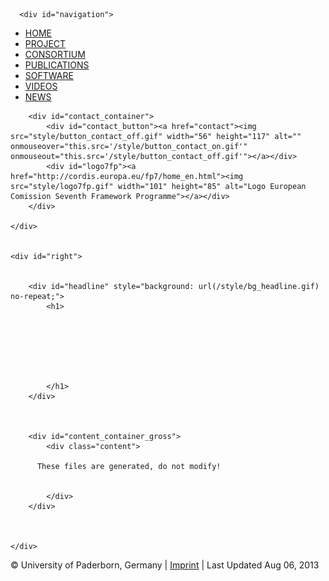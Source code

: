 <!DOCTYPE html>
<html>
<head>
<meta http-equiv="Content-Type" content="text/html; charset=utf-8">
<title>EPICS</title>
<link href="style/style.css" rel="stylesheet" type="text/css" media="all">
<!-- feed --><link rel="alternate" type="application/atom+xml" title="EPiCS news" href="news/atom">
<script src="http://ajax.googleapis.com/ajax/libs/jquery/1.7.1/jquery.min.js"></script><script type="text/javascript" src="js/tracking.js"></script><script type="text/javascript">
   var _gaq = _gaq || [];
   _gaq.push(['_setAccount', 'UA-307882-8']);
   _gaq.push(['_gat._anonymizeIp']);
   _gaq.push(['_trackPageview']);

   (function() {
     var ga = document.createElement('script'); ga.type = 'text/javascript'; ga.async = true;
     ga.src = ('https:' == document.location.protocol ? 'https://ssl' : 'http://www') + '.google-analytics.com/ga.js';
     var s = document.getElementsByTagName('script')[0]; s.parentNode.insertBefore(ga, s);
   })();
</script>
</head>
<body>

  <div id="container">
  	<div id="left">

      <div id="navigation">
<ul id="menue">
<li><a class="nav_home" href="./">HOME</a></li>
    <li><a class="nav_project" href="project/">PROJECT</a></li>
    <li><a class="nav_consortium" href="consortium/">CONSORTIUM</a></li>
    <li><a class="nav_publication" href="publications/">PUBLICATIONS</a></li>
    <li><a class="nav_software" href="software/">SOFTWARE</a></li>
    <li><a class="nav_videos" href="https://vimeo.com/channels/epics">VIDEOS</a></li>
    <li><a class="nav_news" href="news/">NEWS</a></li>
</ul>
</div> <!-- navigation -->


  		<div id="contact_container">
  			<div id="contact_button"><a href="contact"><img src="style/button_contact_off.gif" width="56" height="117" alt="" onmouseover="this.src='/style/button_contact_on.gif'" onmouseout="this.src='/style/button_contact_off.gif'"></a></div>
  			<div id="logo7fp"><a href="http://cordis.europa.eu/fp7/home_en.html"><img src="style/logo7fp.gif" width="101" height="85" alt="Logo European Comission Seventh Framework Programme"></a></div>
  		</div>

  	</div>


  	<div id="right">
      
      
  		<div id="headline" style="background: url(/style/bg_headline.gif) no-repeat;">
  			<h1>
  			  
  			    
            
            
            
            
  			  
  			</h1>
  		</div>

      

  		<div id="content_container_gross">
  			<div class="content">

          These files are generated, do not modify!


  			</div>
  		</div>
      
      

  	</div>
  </div>



<div style="clear:both;"></div>

<div id="footer">© University of Paderborn, Germany | <a href="imprint/">Imprint</a> | Last Updated Aug 06, 2013</div>


</body>
</html>
